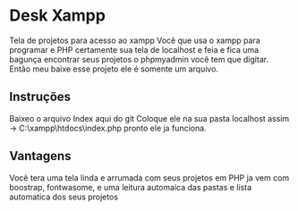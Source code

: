 # Desk Xampp
Tela de projetos para acesso ao xampp 
Você que usa o xampp para programar e PHP certamente sua tela de localhost e feia e fica uma bagunça encontrar seus projetos
o phpmyadmin você tem que digitar. Então meu baixe esse projeto ele é somente um arquivo.
## Instruções
Baixeo o arquivo Index aqui do git
Coloque ele na sua pasta localhost assim -> C:\xampp\htdocs\index.php
pronto ele ja funciona.
## Vantagens
Você tera uma tela linda e arrumada com seus projetos em PHP
ja vem com boostrap, fontwasome, e uma leitura automaica das pastas e lista automatica dos seus projetos

